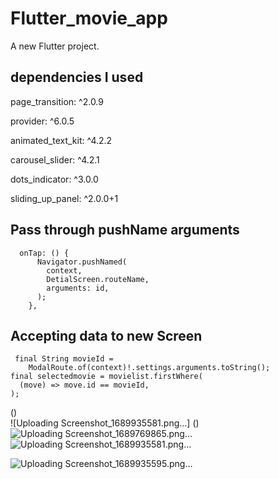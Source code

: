 # Flutter_movie_app

A new Flutter project.

## dependencies I used

 page_transition: ^2.0.9
 
  provider: ^6.0.5
 
  animated_text_kit: ^4.2.2
  
  carousel_slider: ^4.2.1
  
  dots_indicator: ^3.0.0
  
  sliding_up_panel: ^2.0.0+1
  
## Pass through pushName arguments
      onTap: () {
          Navigator.pushNamed(
            context,
            DetialScreen.routeName,
            arguments: id,
          );
        },
  
  ## Accepting data to new Screen
     final String movieId =
        ModalRoute.of(context)!.settings.arguments.toString();
    final selectedmovie = movielist.firstWhere(
      (move) => move.id == movieId,
    );
  ()  
    ![Uploading Screenshot_1689935581.png…]
  ()
    ![Uploading Screenshot_1689769865.png…]()
    ![Uploading Screenshot_1689935581.png…]()

![Uploading Screenshot_1689935595.png…]()

